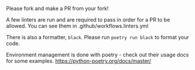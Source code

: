 Please fork and make a PR from your fork!

A few linters are run and are required to pass in order for a PR to be allowed. You can see them in .github/workflows.linters.yml


There is also a formatter, `black`. Please run `poetry run black` to format your code.

Environment management is done with poetry - check out their usage docs for some examples. https://python-poetry.org/docs/master/
